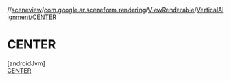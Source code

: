 //[sceneview](../../../../../index.md)/[com.google.ar.sceneform.rendering](../../../index.md)/[ViewRenderable](../../index.md)/[VerticalAlignment](../index.md)/[CENTER](index.md)

# CENTER

[androidJvm]\
[CENTER](index.md)

